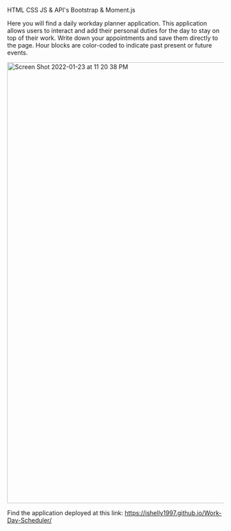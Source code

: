 HTML CSS JS & API's Bootstrap & Moment.js

Here you will find a daily workday planner application. This application allows users to interact and add their personal duties for the day to stay on top of their work. Write down your appointments and save them directly to the page. Hour blocks are color-coded to indicate past present or future events.

<img width="1023" alt="Screen Shot 2022-01-23 at 11 20 38 PM" src="https://user-images.githubusercontent.com/95631495/150721508-6c142505-eacc-44ca-920b-6f845d24f6ea.png">

Find the application deployed at this link: https://ishelly1997.github.io/Work-Day-Scheduler/
